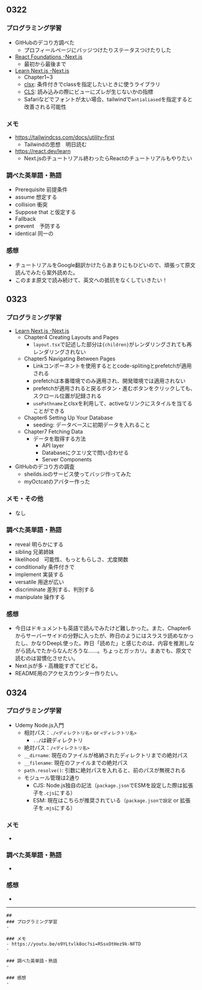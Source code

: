 ## 0322
### プログラミング学習
  - GitHubのデコり方調べた
    - プロフィールページにバッジつけたりステータスつけたりした
  - [React Foundations -Next.js](https://nextjs.org/learn/react-foundations)
    - 最初から最後まで
  - [Learn Next.js -Next.js](https://nextjs.org/learn/dashboard-app)
    - Chapter1~3
    - [clsx](https://github.com/lukeed/clsx): 条件付きでclassを指定したいときに使うライブラリ
    - [CLS](https://web.dev/articles/cls?hl=ja): 読み込みの際にビューにズレが生じないかの指標
    - Safariなどでフォントが太い場合、tailwindで`antialiased`を指定すると改善される可能性

### メモ
  - https://tailwindcss.com/docs/utility-first
    - Tailwindの思想　明日読む 
  - https://react.dev/learn
    - Next.jsのチュートリアル終わったらReactのチュートリアルもやりたい

### 調べた英単語・熟語
  - Prerequisite 前提条件
  - assume 想定する
  - collision 衝突
  - Suppose that と仮定する
  - Fallback
  - prevent　予防する
  - identical 同一の
   
### 感想
  - チュートリアルをGoogle翻訳かけたらあまりにもひどいので、頑張って原文読んでみたら案外読めた。
  - このまま原文で読み続けて、英文への抵抗をなくしていきたい！ 

## 0323
### プログラミング学習
  - [Learn Next.js -Next.js](https://nextjs.org/learn/dashboard-app)
    - Chapter4 Creating Layouts and Pages
      - `layout.tsx`で記述した部分は`{children}`がレンダリングされても再レンダリングされない
    - Chapter5 Navigating Between Pages
      - Linkコンポーネントを使用するととcode-splitingとprefetchが適用される
      - prefetchは本番環境でのみ適用され、開発環境では適用されない
      - prefetchが適用されると戻るボタン・進むボタンをクリックしても、スクロール位置が記録される
      - `usePathname`とclsxを利用して、activeなリンクにスタイルを当てることができる
    - Chapter6 Setting Up Your Database
      - seeding: データベースに初期データを入れること
    - Chapter7 Fetching Data
      - データを取得する方法
        - API layer
        - Databaseにクエリ文で問い合わせる
        - Server Components
  - GitHubのデコり方の調査
    - sheilds.ioのサービス使ってバッジ作ってみた
    - myOctcatのアバター作った

### メモ・その他
  - なし

### 調べた英単語・熟語
  - reveal 明らかにする
  - sibling 兄弟姉妹
  - likelihood　可能性、もっともらしさ、尤度関数
  - conditionally 条件付きで
  - implement 実装する
  - versatile 用途が広い
  - discriminate 差別する、判別する
  - manipulate 操作する

### 感想
  - 今日はドキュメントも英語で読んでみたけど難しかった。また、Chapter6からサーバーサイドの分野に入ったが、昨日のようにはスラスラ読めなかったし、かなりDeepL使った。昨日「読めた」と感じたのは、内容を推測しながら読んでたからなんだろうな……。ちょっとガッカリ。まあでも、原文で読むのは習慣化させたい。
  - Next.jsが多・高機能すぎてビビる。
  - README用のアクセスカウンター作りたい。

## 0324
### プログラミング学習
- Udemy Node.js入門
  - 相対パス：`./<ディレクトリ名>` or `<ディレクトリ名>`
    - `../`は親ディレクトリ
  - 絶対パス：`/<ディレクトリ名>`
  - `__dirname`: 現在のファイルが格納されたディレクトリまでの絶対パス
  - `__filename`: 現在のファイルまでの絶対パス
  - `path.resolve()`: 引数に絶対パスを入れると、前のパスが無視される
  - モジュール管理は2通り
    - CJS: Node.js独自の記法（`package.json`でESMを設定した際は拡張子を`.cjs`にする）
    - ESM: 現在はこちらが推奨されている（`package.jsonで設定` or 拡張子を`.mjs`にする）

### メモ
- 

### 調べた英単語・熟語
- 

### 感想
- 

***

```
## 
### プログラミング学習
- 

### メモ
- https://youtu.be/o9YLtvlk8oc?si=RSsxOtHez9k-NFTD
- 

### 調べた英単語・熟語
- 

### 感想
- 
```
